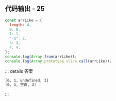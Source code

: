 ## 代码输出 - 25

```js
const arrLike = {
  length: 4,
  0: 0,
  1: 1,
  "-1": 2,
  3: 3,
  4: 4,
};
console.log(Array.from(arrLike));
console.log(Array.prototype.slice.call(arrLike));
```

::: details 答案

```txt
[0, 1, undefined, 3]
[0, 1, 空白, 3]
```

:::
